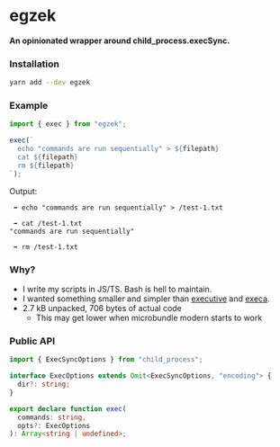 # egzek

**An opinionated wrapper around child_process.execSync.**

### Installation

```sh
yarn add --dev egzek
```

### Example

```ts
import { exec } from "egzek";

exec(`
  echo "commands are run sequentially" > ${filepath}
  cat ${filepath}
  rm ${filepath}
`);
```

Output:

```
 ➡ echo "commands are run sequentially" > /test-1.txt

 ➡ cat /test-1.txt
"commands are run sequentially"

 ➡ rm /test-1.txt
```

### Why?

- I write my scripts in JS/TS. Bash is hell to maintain.
- I wanted something smaller and simpler than [executive](https://www.npmjs.com/package/executive) and [execa](https://www.npmjs.com/package/execa).
- 2.7 kB unpacked, 706 bytes of actual code
  - This may get lower when microbundle modern starts to work

### Public API

```ts
import { ExecSyncOptions } from "child_process";

interface ExecOptions extends Omit<ExecSyncOptions, "encoding"> {
  dir?: string;
}

export declare function exec(
  commands: string,
  opts?: ExecOptions
): Array<string | undefined>;
```
